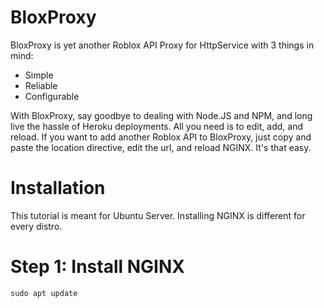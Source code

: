 # BloxProxy
BloxProxy is yet another Roblox API Proxy for HttpService with 3 things in mind:
- Simple
- Reliable
- Configurable

With BloxProxy, say goodbye to dealing with Node.JS and NPM, and long live the hassle of Heroku deployments. All you need is to edit, add, and reload.
If you want to add another Roblox API to BloxProxy, just copy and paste the location directive, edit the url, and reload NGINX. It's that easy.

# Installation
This tutorial is meant for Ubuntu Server. Installing NGINX is different for every distro.

# Step 1: Install NGINX
```sudo apt update```
